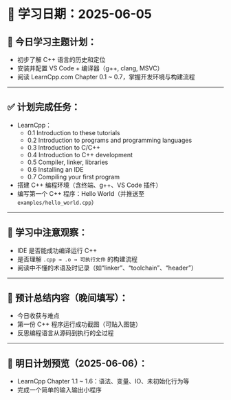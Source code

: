 # 📅 学习日期：2025-06-05

## 📌 今日学习主题计划：

- 初步了解 C++ 语言的历史和定位
- 安装并配置 VS Code + 编译器（g++, clang, MSVC）
- 阅读 LearnCpp.com Chapter 0.1 ~ 0.7，掌握开发环境与构建流程

---

## ✅ 计划完成任务：

- LearnCpp：
  - 0.1 Introduction to these tutorials
  - 0.2 Introduction to programs and programming languages
  - 0.3 Introduction to C/C++
  - 0.4 Introduction to C++ development
  - 0.5 Compiler, linker, libraries
  - 0.6 Installing an IDE
  - 0.7 Compiling your first program
- 搭建 C++ 编程环境（含终端、g++、VS Code 插件）
- 编写第一个 C++ 程序：Hello World（并推送至 `examples/hello_world.cpp`）

---

## 🤔 学习中注意观察：

- IDE 是否能成功编译运行 C++
- 是否理解 `.cpp → .o → 可执行文件` 的构建流程
- 阅读中不懂的术语及时记录（如“linker”、“toolchain”、“header”）

---

## 📓 预计总结内容（晚间填写）：

- 今日收获与难点
- 第一份 C++ 程序运行成功截图（可贴入图链）
- 反思编程语言从源码到执行的全过程

---

## 🚀 明日计划预览（2025-06-06）：

- LearnCpp Chapter 1.1 ~ 1.6：语法、变量、IO、未初始化行为等
- 完成一个简单的输入输出小程序
